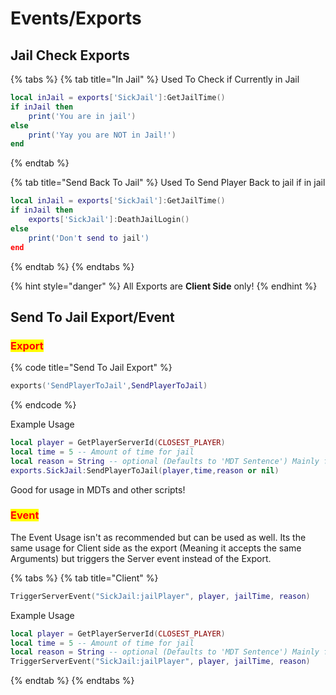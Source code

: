 # Events/Exports

## Jail Check Exports

{% tabs %}
{% tab title="In Jail" %}
Used To Check if Currently in Jail

```lua
local inJail = exports['SickJail']:GetJailTime() 
if inJail then 
    print('You are in jail') 
else 
    print('Yay you are NOT in Jail!') 
end
```
{% endtab %}

{% tab title="Send  Back To Jail" %}
Used To Send Player Back to jail if in jail

```lua
local inJail = exports['SickJail']:GetJailTime() 
if inJail then 
    exports['SickJail']:DeathJailLogin() 
else 
    print('Don't send to jail') 
end
```
{% endtab %}
{% endtabs %}

{% hint style="danger" %}
All Exports are **Client Side** only!
{% endhint %}

## Send To Jail Export/Event

### <mark style="color:red;">Export</mark>

{% code title="Send To Jail Export" %}
```lua
exports('SendPlayerToJail',SendPlayerToJail)
```
{% endcode %}

Example Usage

```lua
local player = GetPlayerServerId(CLOSEST_PLAYER)
local time = 5 -- Amount of time for jail
local reason = String -- optional (Defaults to 'MDT Sentence') Mainly for webhooks
exports.SickJail:SendPlayerToJail(player,time,reason or nil)
```

Good for usage in MDTs and other scripts!&#x20;

### <mark style="color:red;">Event</mark>

The Event Usage isn't as recommended but can be used as well. Its the same usage for Client side as the export (Meaning it accepts the same Arguments) but triggers the Server event instead of the Export.&#x20;

{% tabs %}
{% tab title="Client" %}
```lua
TriggerServerEvent("SickJail:jailPlayer", player, jailTime, reason)
```

Example Usage

```lua
local player = GetPlayerServerId(CLOSEST_PLAYER)
local time = 5 -- Amount of time for jail
local reason = String -- optional (Defaults to 'MDT Sentence') Mainly for webhooks
TriggerServerEvent("SickJail:jailPlayer", player, jailTime, reason)
```
{% endtab %}
{% endtabs %}
